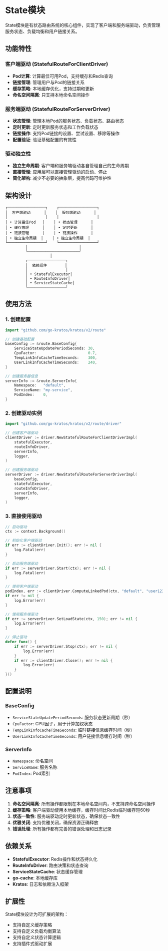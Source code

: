 # State模块

State模块是有状态路由系统的核心组件，实现了客户端和服务端驱动，负责管理服务状态、负载均衡和用户链接关系。

## 功能特性

### 客户端驱动 (StatefulRouteForClientDriver)
- **Pod计算**: 计算最佳可用Pod，支持缓存和Redis查询
- **链接管理**: 管理用户与Pod的链接关系
- **缓存策略**: 本地缓存优化，支持过期和更新
- **命名空间隔离**: 只支持本地命名空间操作

### 服务端驱动 (StatefulRouteForServerDriver)
- **状态管理**: 管理本地Pod的服务状态、负载状态、路由状态
- **定时更新**: 定时更新服务状态和工作负载状态
- **链接操作**: 支持Pod链接的设置、尝试设置、移除等操作
- **配置验证**: 验证基础配置的有效性

### 驱动独立性
- **独立生命周期**: 客户端和服务端驱动各自管理自己的生命周期
- **直接管理**: 应用层可以直接管理驱动的启动、停止
- **简化架构**: 减少不必要的抽象层，提高代码可维护性

## 架构设计

```
┌─────────────────┐    ┌─────────────────┐
│  客户端驱动      │    │  服务端驱动      │
│                 │    │                 │
│ • 计算最佳Pod   │    │ • 状态管理      │
│ • 缓存管理      │    │ • 定时更新      │
│ • 链接管理      │    │ • 链接操作      │
│ • 独立生命周期  │    │ • 独立生命周期  │
└─────────────────┘    └─────────────────┘
         │                       │
         └───────────────────────┘
                    │
         ┌─────────────────┐
         │  依赖组件        │
         │                 │
         │ • StatefulExecutor│
         │ • RouteInfoDriver│
         │ • ServiceStateCache│
         └─────────────────┘
```

## 使用方法

### 1. 创建配置

```go
import "github.com/go-kratos/kratos/v2/route"

// 创建基础配置
baseConfig := &route.BaseConfig{
    ServiceStateUpdatePeriodSeconds: 30,
    CpuFactor:                       0.7,
    TempLinkInfoCacheTimeSeconds:    300,
    UserLinkInfoCacheTimeSeconds:    240,
}

// 创建服务器信息
serverInfo := &route.ServerInfo{
    Namespace:   "default",
    ServiceName: "my-service",
    PodIndex:    0,
}
```

### 2. 创建驱动实例

```go
import "github.com/go-kratos/kratos/v2/route/driver"

// 创建客户端驱动
clientDriver := driver.NewStatefulRouteForClientDriverImpl(
    statefulExecutor,
    routeInfoDriver,
    serverInfo,
    logger,
)

// 创建服务端驱动
serverDriver := driver.NewStatefulRouteForServerDriverImpl(
    baseConfig,
    statefulExecutor,
    routeInfoDriver,
    serverInfo,
    logger,
)
```

### 3. 直接使用驱动

```go
// 启动驱动
ctx := context.Background()

// 初始化客户端驱动
if err := clientDriver.Init(); err != nil {
    log.Fatal(err)
}

// 启动服务端驱动
if err := serverDriver.Start(ctx); err != nil {
    log.Fatal(err)
}

// 使用客户端驱动
podIndex, err := clientDriver.ComputeLinkedPod(ctx, "default", "user123", "my-service")
if err != nil {
    log.Error(err)
}

// 使用服务端驱动
if err := serverDriver.SetLoadState(ctx, 150); err != nil {
    log.Error(err)
}

// 停止驱动
defer func() {
    if err := serverDriver.Stop(ctx); err != nil {
        log.Error(err)
    }
    if err := clientDriver.Close(); err != nil {
        log.Error(err)
    }
}()
```

## 配置说明

### BaseConfig
- `ServiceStateUpdatePeriodSeconds`: 服务状态更新周期（秒）
- `CpuFactor`: CPU因子，用于计算加权状态
- `TempLinkInfoCacheTimeSeconds`: 临时链接信息缓存时间（秒）
- `UserLinkInfoCacheTimeSeconds`: 用户链接信息缓存时间（秒）

### ServerInfo
- `Namespace`: 命名空间
- `ServiceName`: 服务名称
- `PodIndex`: Pod索引

## 注意事项

1. **命名空间隔离**: 所有操作都限制在本地命名空间内，不支持跨命名空间操作
2. **缓存策略**: 客户端驱动使用本地缓存，缓存时间比Redis临时缓存短60秒
3. **状态一致性**: 服务端驱动定时更新状态，确保状态一致性
4. **优雅关闭**: 支持优雅关闭，确保资源正确释放
5. **错误处理**: 所有操作都有完善的错误处理和日志记录

## 依赖关系

- **StatefulExecutor**: Redis操作和状态持久化
- **RouteInfoDriver**: 路由决策和状态查询
- **ServiceStateCache**: 状态缓存管理
- **go-cache**: 本地缓存库
- **Kratos**: 日志和依赖注入框架

## 扩展性

State模块设计为可扩展的架构：
- 支持自定义缓存策略
- 支持自定义负载均衡算法
- 支持自定义状态计算逻辑
- 支持插件式驱动扩展
